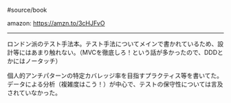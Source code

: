 #source/book 

amazon: https://amzn.to/3cHJFvO

---

ロンドン派のテスト手法本。テスト手法についてメインで書かれているため、設計等にはあまり触れない。（MVCを徹底しろ！という話が多かったので、DDDとかにはノータッチ）

個人的アンチパターンの特定カバレッジ率を目指すプラクティス等を書いてた。
データによる分析（複雑度はこう！）が中心で、テストの保守性については言及されていなかった。